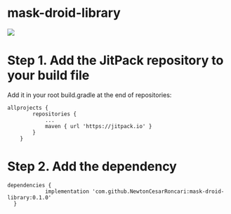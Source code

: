 # mask-droid-library
[![](https://jitpack.io/v/NewtonCesarRoncari/mask-droid-library.svg)](https://jitpack.io/#NewtonCesarRoncari/mask-droid-library)

# Step 1. Add the JitPack repository to your build file

Add it in your root build.gradle at the end of repositories:

```
allprojects {
		repositories {
			...
			maven { url 'https://jitpack.io' }
		}
	}
```

# Step 2. Add the dependency

```
dependencies {
	        implementation 'com.github.NewtonCesarRoncari:mask-droid-library:0.1.0'	
  }
```
